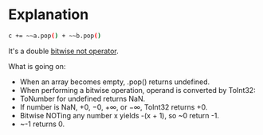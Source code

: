 # Explanation

```sh
c += ~~a.pop() + ~~b.pop()
```

It's a double [bitwise not operator](https://developer.mozilla.org/en-US/docs/Web/JavaScript/Reference/Operators/Bitwise_Operators#Bitwise_NOT).

What is going on:

- When an array becomes empty, .pop() returns undefined.
- When performing a bitwise operation, operand is converted by ToInt32:
- ToNumber for undefined returns NaN.
- If number is NaN, +0, −0, +∞, or −∞, ToInt32 returns +0.
- Bitwise NOTing any number x yields -(x + 1), so ~0 return -1.
- ~-1 returns 0.